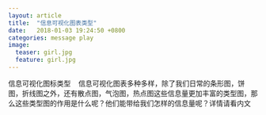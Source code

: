 ```yaml
---
layout: article
title:  "信息可视化图表类型"
date:   2018-01-03 19:24:50 +0800
categories: message play
image:
  teaser: girl.jpg
  feature: girl.jpg
---
```

信息可视化图标类型 
 
信息可视化图表多种多样，除了我们日常的条形图，饼图，折线图之外，还有散点图，气泡图，热点图这些信息量更加丰富的类型图，那么这些类型图的作用是什么呢？他们能带给我们怎样的信息量呢？详情请看内文
